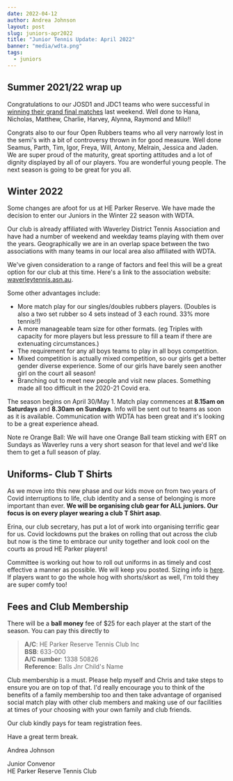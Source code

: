 ```yaml
---
date: 2022-04-12
author: Andrea Johnson
layout: post
slug: juniors-apr2022
title: "Junior Tennis Update: April 2022"
banner: "media/wdta.png"
tags:
  - juniors
---
```


## Summer 2021/22 wrap up 

Congratulations to our JOSD1 and JDC1 teams who were successful in [winning their grand final matches](https://hprtc.org.au/news/juniors-gf-apr22-04-2022/) last weekend. Well done to Hana, Nicholas, Matthew, Charlie, Harvey, Alynna, Raymond and Milo!! 

Congrats also to our four Open Rubbers teams who all very narrowly lost in the semi's with a bit of controversy thrown in for good measure. Well done Seamus, Parth, Tim, Igor, Freya, Will, Antony, Melrain, Jessica and Jaden. We are super proud of the maturity, great sporting attitudes and a lot of dignity displayed by all of our players. You are wonderful young people. The next season is going to be great for you all.  

## Winter 2022 

Some changes are afoot for us at HE Parker Reserve. We have made the decision to enter our Juniors in the Winter 22 season with WDTA.  

Our club is already affiliated with Waverley District Tennis Association and have had a number of weekend and weekday teams playing with them over the years. Geographically we are in an overlap space between the two associations with many teams in our local area also affiliated with WDTA. 

We've given consideration to a range of factors and feel this will be a great option for our club at this time. Here's a link to the association website: [waverleytennis.asn.au](https://waverleytennis.asn.au).

Some other advantages include: 

  * More match play for our singles/doubles rubbers players. (Doubles is also a two set rubber so 4 sets instead of 3 each round. 33% more tennis!!)  
  * A more manageable team size for other formats.  (eg Triples with capacity for more players but less pressure to fill a team if there are extenuating circumstances.)
  * The requirement for any all boys teams to play in all boys competition. 
  * Mixed competition is actually mixed competition, so our girls get a better gender diverse experience. Some of our girls have barely seen another girl on the court all season! 
  * Branching out to meet new people and visit new places. Something made all too difficult in the 2020-21 Covid era. 

The season begins on April 30/May 1. Match play commences at **8.15am on Saturdays** and **8.30am on Sundays**. Info will be sent out to teams as soon as it is available. Communication with WDTA has been great and it's looking to be a great experience ahead. 

Note re Orange Ball: We will have one Orange Ball team sticking with ERT on Sundays as Waverley runs a very short season for that level and we'd like them to get a full season of play.   

## Uniforms- Club T Shirts 

As we move into this new phase and our kids move on from two years of Covid interruptions to life, club identity and a sense of belonging is more important than ever. 
**We will be organising club gear for ALL juniors. Our focus is on every player wearing a club T Shirt asap**. 

Erina, our club secretary, has put a lot of work into organising terrific gear for us. Covid lockdowns put the brakes on rolling that out across the club but now is the time to embrace our unity together and look cool on the courts as proud HE Parker players! 

Committee is working out how to roll out uniforms in as timely and cost effective a manner as possible. We will keep you posted. Sizing info is [here](https://projectclothing.com.au/pages/size-chart-1). If players want to go the whole hog with shorts/skort as well, I'm told they are super comfy too! 

## Fees and Club Membership 

There will be a **ball money** fee of $25 for each player at the start of the season. 
You can pay this directly to 

> **A/C**:  HE Parker Reserve Tennis Club Inc<br>
> **BSB**: 633-000<br>
> **A/C number**: 1338 50826<br>
> **Reference**: Balls Jnr Child's Name 

Club membership is a must. Please help myself and Chris and take steps to ensure you are on top of that. I'd really encourage you to think of the benefits of a family membership too and then take advantage of organised social match play with other club members and making use of our facilities at times of your choosing with your own family and club friends. 

Our club kindly pays for team registration fees. 

Have a great term break.

Andrea Johnson <br>

Junior Convenor<br>
HE Parker Reserve Tennis Club
